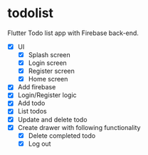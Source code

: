 # todolist

Flutter Todo list app with Firebase back-end.

- [x]  UI
    - [x]  Splash screen
    - [x]  Login screen
    - [x]  Register screen
    - [x]  Home screen
- [x]  Add firebase
- [x]  Login/Register logic
- [x]  Add todo
- [x]  List todos
- [x]  Update and delete todo
- [x]  Create drawer with following functionality
    - [x]  Delete completed todo
    - [x]  Log out
